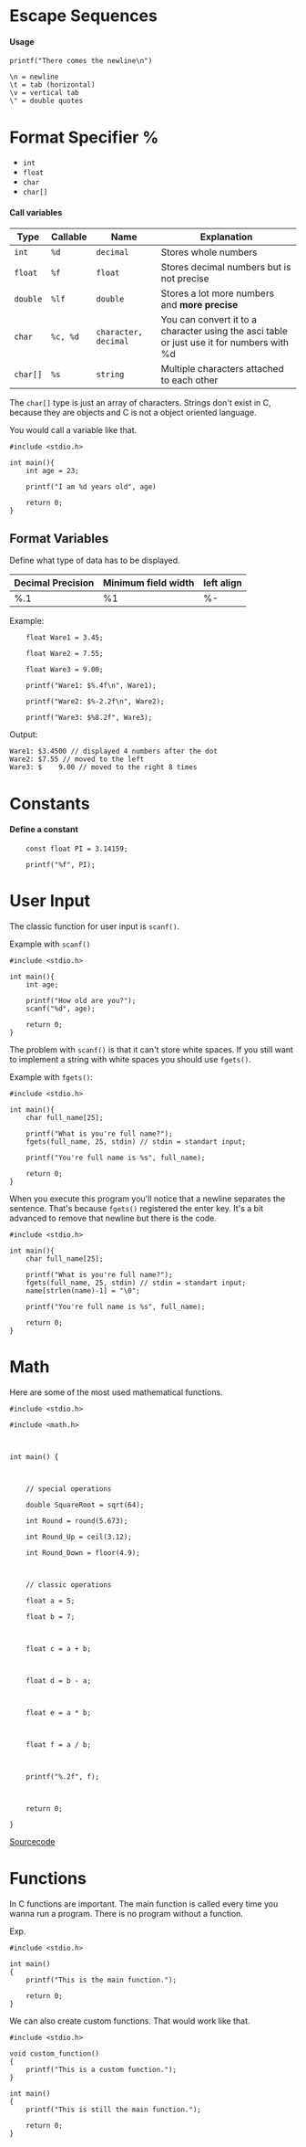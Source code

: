 
# Escape Sequences

#### Usage
`printf("There comes the newline\n")`

```
\n = newline
\t = tab (horizontal)
\v = vertical tab
\" = double quotes
```

# Format Specifier %
- ``int``
- ``float``
- ``char``
- ``char[]``

#### Call variables
| Type       | Callable   | Name                 | Explanation                                                                               |
| ---------- | ---------- | -------------------- | ----------------------------------------------------------------------------------------- |
| ``int``    | ``%d``     | ``decimal``          | Stores whole numbers                                                                      |
| ``float``  | ``%f``     | ``float``            | Stores decimal numbers but is not precise                                                 |
| `double`   | `%lf`      | `double`             | Stores a lot more numbers and **more precise**                                            |
| ``char``   | ``%c, %d`` | `character, decimal` | You can convert it to a character using the asci table or just use it for numbers with %d |
| ``char[]`` | ``%s``     | ``string``           | Multiple characters attached to each other                                                |

The `char[]` type is just an array of characters. Strings don't exist in C, because they are objects and C is not a object oriented language. 

You would call a variable like that. 
```
#include <stdio.h>

int main(){
	int age = 23;

	printf("I am %d years old", age)

	return 0;
}
```

## Format Variables
Define what type of data has to be displayed. 

| Decimal Precision | Minimum field width | left align |
| ----------------- | ------------------- | ---------- |
| %.1               | %1                  | %-         |

Example:
```
	float Ware1 = 3.45;

    float Ware2 = 7.55;

    float Ware3 = 9.00;

    printf("Ware1: $%.4f\n", Ware1);

    printf("Ware2: $%-2.2f\n", Ware2);

    printf("Ware3: $%8.2f", Ware3);
```

Output:
```
Ware1: $3.4500 // displayed 4 numbers after the dot
Ware2: $7.55 // moved to the left
Ware3: $    9.00 // moved to the right 8 times
```

# Constants

#### Define a constant
```
    const float PI = 3.14159;

    printf("%f", PI);
```

# User Input

The classic function for user input is `scanf()`. 

Example with `scanf()`
```
#include <stdio.h>

int main(){
	int age;
	
	printf("How old are you?");
	scanf("%d", age);

	return 0;
}
```

The problem with `scanf()` is that it can't store white spaces. If you still want to implement a string with white spaces you should use `fgets()`. 

Example with `fgets()`:
```
#include <stdio.h>

int main(){
	char full_name[25];

	printf("What is you're full name?");
	fgets(full_name, 25, stdin) // stdin = standart input;

	printf("You're full name is %s", full_name);

	return 0;
}
```

When you execute this program you'll notice that a newline separates the sentence. That's because `fgets()` registered the enter key. It's a bit advanced to remove that newline but there is the code.

```
#include <stdio.h>

int main(){
	char full_name[25];

	printf("What is you're full name?");
	fgets(full_name, 25, stdin) // stdin = standart input;
	name[strlen(name)-1] = "\0";

	printf("You're full name is %s", full_name);

	return 0;
}
```

# Math
Here are some of the most used mathematical functions.
```
#include <stdio.h>

#include <math.h>

  

int main() {

  

    // special operations

    double SquareRoot = sqrt(64);

    int Round = round(5.673);

    int Round_Up = ceil(3.12);

    int Round_Down = floor(4.9);

  

    // classic operations

    float a = 5;

    float b = 7;

  

    float c = a + b;

  

    float d = b - a;

  

    float e = a * b;

  

    float f = a / b;

  

    printf("%.2f", f);

  

    return 0;

}
```

[Sourcecode](math_functions.c) 

# Functions
In C functions are important. The main function is called every time you wanna run a program. There is no program without a function. 

Exp. 
```
#include <stdio.h>

int main()
{
	printf("This is the main function.");

	return 0;
}
```

We can also create custom functions. That would work like that.

```
#include <stdio.h>

void custom_function()
{
	printf("This is a custom function.");
}

int main()
{
	printf("This is still the main function.");

	return 0;
}
```

